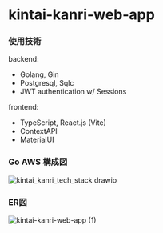 # kintai-kanri-web-app

### 使用技術
backend:
- Golang, Gin
- Postgresql, Sqlc
- JWT authentication w/ Sessions

frontend:
- TypeScript, React.js (Vite)
- ContextAPI
- MaterialUI

### Go AWS 構成図
![kintai_kanri_tech_stack drawio](https://github.com/hiroto0222/kintai-kanri-web-app/assets/45121253/88b7dfda-35d6-4362-8e3d-5eabefee83f9)

### ER図
![kintai-kanri-web-app (1)](https://github.com/hiroto0222/kintai-kanri-web-app/assets/45121253/23361f58-3cab-42b2-8168-155a55d89b48)

